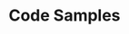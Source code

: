 ---
title: Code Samples
linkTitle: Samples
description: >
    Explore sample code that uses modern app development technologies and patterns.
menu:
    main:
        parent: "sections"
        weight: 3
---